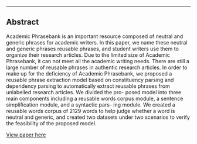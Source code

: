 <!---
 venue: 'Proceedings of the 19th Chinese National Conference on Computational Linguistics' 
 date: 2020.10.30 
 citation: '<b>Xuemin Duan</b>, Hongying Zan*, Xiaojing Bai, and Christoph Zähner. <i>Proceedings of the 19th Chinese National Conference on Computational Linguistics</i>. <b>CCL 2020</b>.'
 -->
---

## Abstract
Academic Phrasebank is an important resource composed of neutral and generic phrases for academic writers. In this paper, we name these neutral and generic phrases reusable phrases, and student writers use them to organize their research articles. Due to the limited size of Academic Phrasebank, it can not meet all the academic writing needs. There are still a large number of reusable phrases in authentic research articles. In order to make up for the deficiency of Academic Phrasebank, we proposed a reusable phrase extraction model based on constituency parsing and dependency parsing to automatically extract reusable phrases from unlabelled research articles. We divided the pro- posed model into three main components including a reusable words corpus module, a sentence simplification module, and a syntactic pars- ing module. We created a reusable words corpus of 2129 words to help judge whether a word is neutral and generic, and created two datasets under two scenarios to verify the feasibility of the proposed model.

[View paper here](https://aclanthology.org/2020.ccl-1.108v2.pdf)



